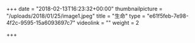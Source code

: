 +++
date = "2018-02-13T16:23:32+00:00"
thumbnailpicture = "/uploads/2018/01/25/image1.jpeg"
title = "生命"
type = "e61f5feb-7e98-4f2c-9595-15a6093697c7"
videolink = ""
weight = 2

+++

